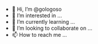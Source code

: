 - 👋 Hi, I’m @gologoso
- 👀 I’m interested in ...
- 🌱 I’m currently learning ...
- 💞️ I’m looking to collaborate on ...
- 📫 How to reach me ...

<!---
gologoso/gologoso is a ✨ special ✨ repository because its `README.md` (this file) appears on your GitHub profile.
You can click the Preview link to take a look at your changes.
--->
